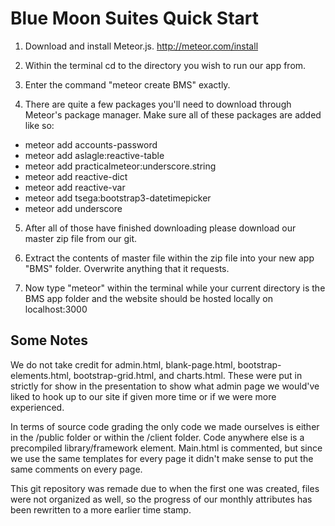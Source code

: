 # Blue Moon Suites Quick Start

1) Download and install Meteor.js. http://meteor.com/install

2) Within the terminal cd to the directory you wish to run our app from.

3) Enter the command "meteor create BMS" exactly.

4) There are quite a few packages you'll need to download through Meteor's package manager. Make sure all of these packages are added like so:
- meteor add accounts-password
- meteor add aslagle:reactive-table
- meteor add practicalmeteor:underscore.string
- meteor add reactive-dict
- meteor add reactive-var
- meteor add tsega:bootstrap3-datetimepicker
- meteor add underscore

5) After all of those have finished downloading please download our master zip file from our git. 

6) Extract the contents of master file within the zip file into your new app "BMS" folder. Overwrite anything that it requests.

7) Now type "meteor" within the terminal while your current directory is the BMS app folder and the website should be hosted locally on localhost:3000

## Some Notes

We do not take credit for admin.html, blank-page.html, bootstrap-elements.html, bootstrap-grid.html, and charts.html. These were put in strictly for show in the presentation to show what admin page we would've liked to hook up to our site if given more time or if we were more experienced.

In terms of source code grading the only code we made ourselves is either in the /public folder or within the /client folder. Code anywhere else is a precompiled library/framework element. Main.html is commented, but since we use the same templates for every page it didn't make sense to put the same comments on every page.

This git repository was remade due to when the first one was created, files were not organized as well, so the progress of our monthly attributes has been rewritten to a more earlier time stamp.

